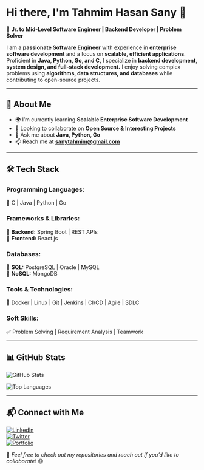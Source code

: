 # Hi there, I'm **Tahmim Hasan Sany** 👋  

🚀 **Jr. to Mid-Level Software Engineer | Backend Developer | Problem Solver**  

I am a **passionate Software Engineer** with experience in **enterprise software development** and a focus on **scalable, efficient applications**. Proficient in **Java, Python, Go, and C,** I specialize in **backend development, system design, and full-stack development.** I enjoy solving complex problems using **algorithms, data structures, and databases** while contributing to open-source projects.  

---

## 🌱 **About Me**  

- 🌍 I’m currently learning **Scalable Enterprise Software Development**  
- 👯 Looking to collaborate on **Open Source & Interesting Projects**  
- 💬 Ask me about **Java, Python, Go**  
- 📫 Reach me at **sanytahmim@gmail.com**  

---

## 🛠️ **Tech Stack**  

### **Programming Languages:**  
🔹 C | Java | Python | Go  

### **Frameworks & Libraries:**  
🔹 **Backend:** Spring Boot | REST APIs  
🔹 **Frontend:** React.js  

### **Databases:**  
🔹 **SQL:** PostgreSQL | Oracle | MySQL  
🔹 **NoSQL:** MongoDB  

### **Tools & Technologies:**  
🔹 Docker | Linux | Git | Jenkins | CI/CD | Agile | SDLC  

### **Soft Skills:**  
✅ Problem Solving | Requirement Analysis | Teamwork  

---

## 📊 **GitHub Stats**  

![GitHub Stats](https://github-readme-stats.vercel.app/api?username=iamTahmimHasan&show_icons=true&theme=radical)  

![Top Languages](https://github-readme-stats.vercel.app/api/top-langs/?username=iamTahmimHasan&layout=compact&theme=radical)  

---

## 📬 **Connect with Me**  

[![LinkedIn](https://img.shields.io/badge/LinkedIn-Profile-blue?style=flat-square&logo=linkedin)](https://www.linkedin.com/in/iamTahmimHasan)  
[![Twitter](https://img.shields.io/badge/Twitter-Profile-blue?style=flat-square&logo=twitter)](https://twitter.com/iamTahmimHasan)  
[![Portfolio](https://img.shields.io/badge/Portfolio-Website-green?style=flat-square&logo=web)](https://iamtahmimhasan.github.io/)  

📌 *Feel free to check out my repositories and reach out if you’d like to collaborate!* 😃  
